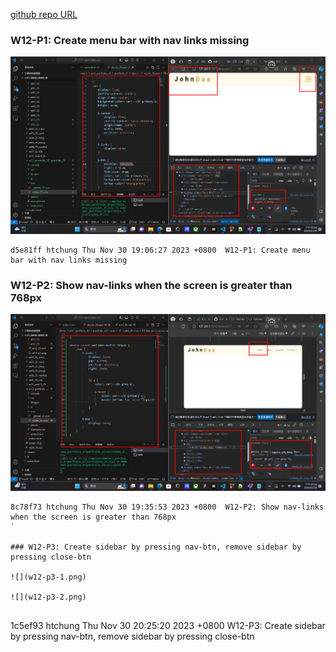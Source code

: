 [github repo URL](https://github.com/der060738/1121-sweb-demo-212417025.git)

 ### W12-P1: Create menu bar with nav links missing
 
![](w12-p1.png)
 
```
d5e81ff htchung Thu Nov 30 19:06:27 2023 +0800  W12-P1: Create menu bar with nav links missing
```

### W12-P2: Show nav-links when the screen is greater than 768px
 
![](w12-p2.png)
 
```
8c78f73 htchung Thu Nov 30 19:35:53 2023 +0800  W12-P2: Show nav-links when the screen is greater than 768px
`

### W12-P3: Create sidebar by pressing nav-btn, remove sidebar by pressing close-btn
 
![](w12-p3-1.png)
 
![](w12-p3-2.png)
 
```
1c5ef93 htchung Thu Nov 30 20:25:20 2023 +0800  W12-P3: Create sidebar by pressing nav-btn, remove sidebar by pressing close-btn
```
 